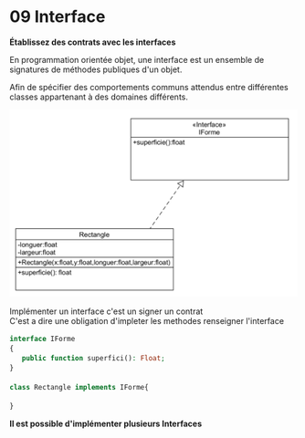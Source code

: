 # 09 Interface

**Établissez des contrats avec les interfaces**

En programmation orientée objet, une interface est un ensemble de signatures de méthodes publiques d'un objet.

Afin de spécifier des comportements communs attendus entre différentes classes appartenant à des domaines différents.

<img src="../../img/interface.png" width="600">

Implémenter un interface c'est un signer un contrat  
C'est a dire une obligation d'impleter les methodes renseigner l'interface  

```php
interface IForme
{
   public function superfici(): Float;
}

class Rectangle implements IForme{

}
```

**Il est possible d'implémenter plusieurs Interfaces**
